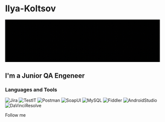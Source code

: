 # Ilya-Koltsov
[![Header](https://github.com/Misorant/Ilya-Koltsov/blob/main/assets/GIF_20240806_221613_297.gif)](https://www.instagram.com/kolts0v_ilya?utm_source=qr&igsh=MXhubHcxODZtb2QzMA==)

## I'm a Junior QA Engeneer

### Languages and Tools
![Jira](https://img.shields.io/badge/-Jira-2151C5?style=for-the-badge&logo=Jira)
![TestIT](https://img.shields.io/badge/-TestIT-4874BF?style=for-the-badge&logo=https://github.com/Misorant/Ilya-Koltsov/blob/main/assets/TestIt%20logo.txt)
![Postman](https://img.shields.io/badge/-Postman-FF6C37?style=for-the-badge&logo=Postman&logoColor=FFFFFF)
![SoapUI](https://img.shields.io/badge/-SoapUI-FCDC00?style=for-the-badge&logo=SoapUI)
![MySQL](https://img.shields.io/badge/-MySQL-3977A1?style=for-the-badge&logo=MySQL&logoColor=FFFFFF)
![Fiddler](https://img.shields.io/badge/-Fiddler-2CB044?style=for-the-badge&logo=Fiddler)
![AndroidStudio](https://img.shields.io/badge/-Android_Studio-69AD5E2CB044?style=for-the-badge&logo=Android&logoColor=FFFFFF)
![DaVinciResolve](https://img.shields.io/badge/-DaVinci_Resolve-233A51?style=for-the-badge&logo=DaVinciResolve)

Follow me